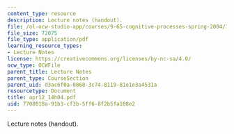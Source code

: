 ```yaml
---
content_type: resource
description: Lecture notes (handout).
file: /ol-ocw-studio-app/courses/9-65-cognitive-processes-spring-2004/7708018a91b3cf3b5ff68f2b5fa108e2_apr12_14h04.pdf
file_size: 72075
file_type: application/pdf
learning_resource_types:
- Lecture Notes
license: https://creativecommons.org/licenses/by-nc-sa/4.0/
ocw_type: OCWFile
parent_title: Lecture Notes
parent_type: CourseSection
parent_uid: d3ac6f0a-0868-3c74-8119-81e1e3a4531a
resourcetype: Document
title: apr12_14h04.pdf
uid: 7708018a-91b3-cf3b-5ff6-8f2b5fa108e2
---
```

Lecture notes (handout).